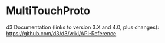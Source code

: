 # MultiTouchProto

d3 Documentation (links to version 3.X and 4.0, plus changes):
https://github.com/d3/d3/wiki/API-Reference